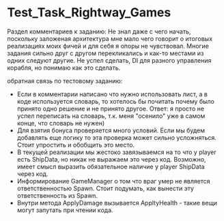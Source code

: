# Test_Task_Rightway_Games
 
 Раздел комментариев к заданию:
Не знал даже с чего начать, поскольку заложеная архитектура мне мало чего говорит о итоговых реализациях моих фичей и для себя я опоры не чувствовал.
Многие задания сильно друг с другом перекликались и как-то местами из одних следуют другие.
Не успел сделать, DI для разного управления корабля, но понимаю как это сделать.


обратная связь по тестовому заданию: 
* Если в комментарии написано что нужно использовать лист, а в коде используется словарь, то хотелось бы почитать почему было принято одно решение и не принято другое.
  Ответ: я просто не успел переписать на словарь, т.к. меня "осенило" уже в самом конце, что словарь не нужен)
* Для взятия бонуса проверяется много условий. Если мы будем добавлять еще логику то эта проверка может сильно усложняться. Стоит упростить и обобщить это место.
* В текущей реализации мы жестоко завязываемся на то что у player есть ShipData, но никак не выражаем это через код. Возможно, имеет смысл выразить обязательное наличие у player ShipData через код.
* Информирование GameManager о том что враг умер не является ответственностью Spawn. Стоит подумать, как вынести эту ответственность из Spawn.
* Внутри метода ApplyDamage вызывается AppltyHealth - такие вещи могут запутать при чтении кода.
